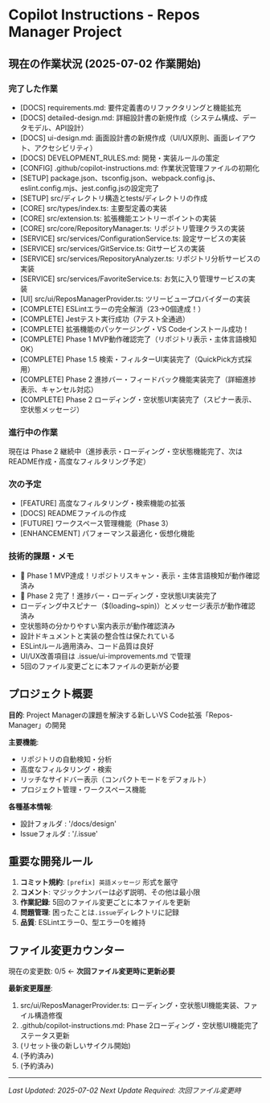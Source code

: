 # Copilot Instructions - Repos Manager Project

## 現在の作業状況 (2025-07-02 作業開始)

### 完了した作業

- [DOCS] requirements.md: 要件定義書のリファクタリングと機能拡充
- [DOCS] detailed-design.md: 詳細設計書の新規作成（システム構成、データモデル、API設計）
- [DOCS] ui-design.md: 画面設計書の新規作成（UI/UX原則、画面レイアウト、アクセシビリティ）
- [DOCS] DEVELOPMENT_RULES.md: 開発・実装ルールの策定
- [CONFIG] .github/copilot-instructions.md: 作業状況管理ファイルの初期化
- [SETUP] package.json、tsconfig.json、webpack.config.js、eslint.config.mjs、jest.config.jsの設定完了
- [SETUP] src/ディレクトリ構造とtests/ディレクトリの作成
- [CORE] src/types/index.ts: 主要型定義の実装
- [CORE] src/extension.ts: 拡張機能エントリーポイントの実装
- [CORE] src/core/RepositoryManager.ts: リポジトリ管理クラスの実装
- [SERVICE] src/services/ConfigurationService.ts: 設定サービスの実装
- [SERVICE] src/services/GitService.ts: Gitサービスの実装
- [SERVICE] src/services/RepositoryAnalyzer.ts: リポジトリ分析サービスの実装
- [SERVICE] src/services/FavoriteService.ts: お気に入り管理サービスの実装
- [UI] src/ui/ReposManagerProvider.ts: ツリービュープロバイダーの実装
- [COMPLETE] ESLintエラーの完全解消（23→0個達成！）
- [COMPLETE] Jestテスト実行成功（7テスト全通過）
- [COMPLETE] 拡張機能のパッケージング・VS Codeインストール成功！
- [COMPLETE] Phase 1 MVP動作確認完了（リポジトリ表示・主体言語検知OK）
- [COMPLETE] Phase 1.5 検索・フィルターUI実装完了（QuickPick方式採用）
- [COMPLETE] Phase 2 進捗バー・フィードバック機能実装完了（詳細進捗表示、キャンセル対応）
- [COMPLETE] Phase 2 ローディング・空状態UI実装完了（スピナー表示、空状態メッセージ）

### 進行中の作業

現在は Phase 2 継続中（進捗表示・ローディング・空状態機能完了、次はREADME作成・高度なフィルタリング予定）

### 次の予定

- [FEATURE] 高度なフィルタリング・検索機能の拡張
- [DOCS] READMEファイルの作成
- [FUTURE] ワークスペース管理機能（Phase 3）
- [ENHANCEMENT] パフォーマンス最適化・仮想化機能

### 技術的課題・メモ

- 🎉 Phase 1 MVP達成！リポジトリスキャン・表示・主体言語検知が動作確認済み
- 🎉 Phase 2 完了！進捗バー・ローディング・空状態UI実装完了
- ローディング中スピナー（$(loading~spin)）とメッセージ表示が動作確認済み
- 空状態時の分かりやすい案内表示が動作確認済み
- 設計ドキュメントと実装の整合性は保たれている
- ESLintルール適用済み、コード品質は良好
- UI/UX改善項目は .issue/ui-improvements.md で管理
- 5回のファイル変更ごとに本ファイルの更新が必要

## プロジェクト概要

**目的**: Project Managerの課題を解決する新しいVS Code拡張「Repos-Manager」の開発

**主要機能**:
- リポジトリの自動検知・分析
- 高度なフィルタリング・検索
- リッチなサイドバー表示（コンパクトモードをデフォルト）
- プロジェクト管理・ワークスペース機能

**各種基本情報**:
- 設計フォルダ : '/docs/design'
- Issueフォルダ : '/.issue'

## 重要な開発ルール

1. **コミット規約**: `[prefix] 英語メッセージ` 形式を厳守
2. **コメント**: マジックナンバーは必ず説明、その他は最小限
3. **作業記録**: 5回のファイル変更ごとに本ファイルを更新
4. **問題管理**: 困ったことは`.issue`ディレクトリに記録
5. **品質**: ESLintエラー0、型エラー0を維持

## ファイル変更カウンター

現在の変更数: 0/5 ← **次回ファイル変更時に更新必要**

**最新変更履歴**:
1. src/ui/ReposManagerProvider.ts: ローディング・空状態UI機能実装、ファイル構造修復
2. .github/copilot-instructions.md: Phase 2ローディング・空状態UI機能完了ステータス更新
3. (リセット後の新しいサイクル開始)
4. (予約済み)
5. (予約済み)

---
*Last Updated: 2025-07-02*
*Next Update Required: 次回ファイル変更時*
